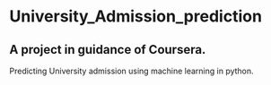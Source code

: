 # University_Admission_prediction

## A project in guidance of Coursera.

Predicting University admission using machine learning in python.
 
